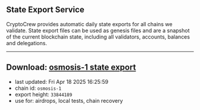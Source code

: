 ## State Export Service
CryptoCrew provides automatic daily state exports for all chains we validate. State export files can be used as genesis files and are a snapshot of the current blockchain state, including all validators, accounts, balances and delegations.

---
**Download: [osmosis-1 state export](https://dl-eu2.ccvalidators.com/SERVICE/osmosis/osmosis-1_export_33844189.json)**
---

- last updated: Fri Apr 18 2025 16:25:59
- chain id: `osmosis-1`
- export height: `33844189`
- use for: airdrops, local tests, chain recovery
